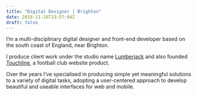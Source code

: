 ```yaml
---
title: "Digital Designer | Brighton"
date: 2018-11-16T13:57:04Z
draft: false
---
```


I’m a multi-disciplinary digital designer and front-end developer based on the south coast of England, near Brighton.

I produce client work under the studio name [Lumberjack](https://lbrjk.com) and also founded [Touchline](https://touchlinefc.co.uk), a football club website product.

Over the years I’ve specialised in producing simple yet meaningful solutions to a variety of digital tasks, adopting a user-centered approach to develop beautiful and useable interfaces for web and mobile.